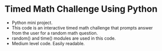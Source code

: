 # Timed Math Challenge Using Python

- Python mini project.
- This code is an interactive timed math challenge that prompts answer from the user for a random math question.
- random() and time() modules are used in this code.
- Medium level code. Easily readable.
